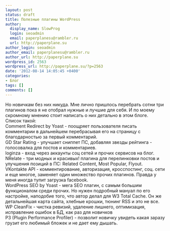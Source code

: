 ```yaml
---
layout: post
status: draft
title: Полезные плагины WordPress
author:
  display_name: SlowProg
  login: seoadmin
  email: paperplanesu@rambler.ru
  url: http://paperplane.su
author_login: seoadmin
author_email: paperplanesu@rambler.ru
author_url: http://paperplane.su
wordpress_id: 2563
wordpress_url: http://paperplane.su/?p=2563
date: '2012-08-14 14:05:45 +0400'
categories:
- Блог
tags: []
comments: []
---
```

<p>Но новичкам без них никуда. Мне лично пришлось перебрать сотни три плагинов пока я не отобрал нужные и лучшие для себя. И по моему скромному мнению стоит написать о них детально в этом блоге. Список такой:<br />
Comment Redirect by Yoast - поощряет пользователя писать комментарии в дальнейшем перебрасывая его на страницу с благодарностью за первый комментарий.<br />
GD Star Rating - улучшает сниппет ПС, добавляя звезды рейтинга - голосовалка для постов и комментариев.<br />
loginza - вход через аккаунты соц сетей и прочих сервисов на блог.<br />
NRelate - три модных и красивых! плагина для перелинковки постов и улучшения позиций в ПС: Related Content, Most Popular, Flyout.<br />
VKontakte API - комментирование, авторизация, кросспостинг, соц. сети и еще многое, заменяет один множество прочих плагинов. Правда у меня иногда тупит загрузка facebook.<br />
WordPress SEO by Yoast - мега SEO плагин, с самым большим функционалом среди прочих. Но нужен подробный мануал по его настройке, наподобие того, что автор делал для W3 Total Cache. Он же детальнейшая карта сайта, хлебные крошки, тюнинг RSS и это не все.<br />
WP CleanFix - чистка ревизий, удаление лишнего, оптимизация, исправление ошибок в БД, как раз для новичков<br />
P3 (Plugin Performance Profiler) - позволит новичку увидеть какая заразу грузит его любимый бложек и не дает ему дышать.</p>
